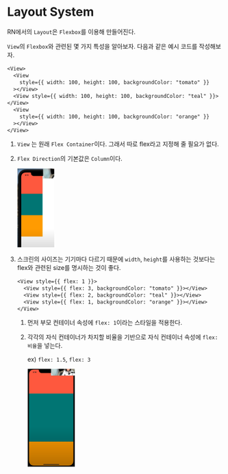 # Layout System

RN에서의 `Layout`은 `Flexbox`를 이용해 만들어진다.



`View`의 `Flexbox`와 관련된 몇 가지 특성을 알아보자. 다음과 같은 예시 코드를 작성해보자. 

```react
<View>
  <View
    style={{ width: 100, height: 100, backgroundColor: "tomato" }}
  ></View>
  <View style={{ width: 100, height: 100, backgroundColor: "teal" }}></View>
  <View
    style={{ width: 100, height: 100, backgroundColor: "orange" }}
  ></View>
</View>
```

1. `View` 는 원래 `Flex Container`이다. 그래서 따로 flex라고 지정해 줄 필요가 없다.

2. `Flex Direction`의 기본값은 `Column`이다. 

   <img src="assets/image-20230412022043379.png" alt="image-20230412022043379" style="zoom:25%;" />

3. 스크린의 사이즈는 기기마다 다르기 때문에 `width`, `height`를 사용하는 것보다는 flex와 관련된 size를 명시하는 것이 좋다.

   ```react
   <View style={{ flex: 1 }}>
     <View style={{ flex: 3, backgroundColor: "tomato" }}></View>
     <View style={{ flex: 2, backgroundColor: "teal" }}></View>
     <View style={{ flex: 1, backgroundColor: "orange" }}></View>
   </View>
   ```

   1. 먼저 부모 컨테이너 속성에 `flex: 1`이라는 스타일을 적용한다.

   2. 각각의 자식 컨테이너가 차지할 비율을 기반으로 자식 컨테이너 속성에  `flex: 비율`을 넣는다.

      ex) `flex: 1.5`, `flex: 3` 

      <img src="assets/image-20230412023156080.png" alt="image-20230412023156080" style="zoom:25%;" />

      

